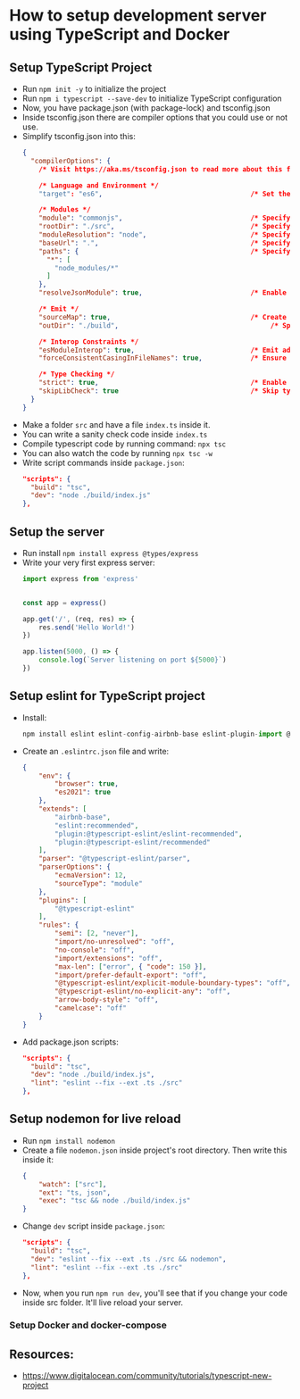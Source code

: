 # How to setup development server using TypeScript and Docker

## Setup TypeScript Project
- Run `npm init -y` to initialize the project
- Run `npm i typescript --save-dev` to initialize TypeScript configuration
- Now, you have package.json (with package-lock) and tsconfig.json
- Inside tsconfig.json there are compiler options that you could use or not use.
- Simplify tsconfig.json into this:
  ```json
  {
    "compilerOptions": {
      /* Visit https://aka.ms/tsconfig.json to read more about this file */

      /* Language and Environment */
      "target": "es6",                                     /* Set the JavaScript language version for emitted JavaScript and include compatible library declarations. */

      /* Modules */
      "module": "commonjs",                                /* Specify what module code is generated. */
      "rootDir": "./src",                                  /* Specify the root folder within your source files. */
      "moduleResolution": "node",                          /* Specify how TypeScript looks up a file from a given module specifier. */
      "baseUrl": ".",                                      /* Specify the base directory to resolve non-relative module names. */
      "paths": {                                           /* Specify a set of entries that re-map imports to additional lookup locations. */ 
        "*": [
          "node_modules/*"
        ]
      },                                      
      "resolveJsonModule": true,                           /* Enable importing .json files */

      /* Emit */
      "sourceMap": true,                                   /* Create source map files for emitted JavaScript files. */
      "outDir": "./build",                                      /* Specify an output folder for all emitted files. */

      /* Interop Constraints */
      "esModuleInterop": true,                             /* Emit additional JavaScript to ease support for importing CommonJS modules. This enables allowSyntheticDefaultImports` for type compatibility. */
      "forceConsistentCasingInFileNames": true,            /* Ensure that casing is correct in imports. */

      /* Type Checking */
      "strict": true,                                      /* Enable all strict type-checking options. */
      "skipLibCheck": true                                 /* Skip type checking all .d.ts files. */
    }
  }
  ```
- Make a folder `src` and have a file `index.ts` inside it.
- You can write a sanity check code inside `index.ts`
- Compile typescript code by running command: `npx tsc`
- You can also watch the code by running `npx tsc -w`
- Write script commands inside `package.json`:
  ```json
  "scripts": {
    "build": "tsc",
    "dev": "node ./build/index.js"
  },
  ```

## Setup the server
- Run install `npm install express @types/express`
- Write your very first express server:
  ```javascript
  import express from 'express'


  const app = express()

  app.get('/', (req, res) => {
      res.send('Hello World!')
  })

  app.listen(5000, () => {
      console.log(`Server listening on port ${5000}`)
  })
  ```

## Setup eslint for TypeScript project
- Install:
  ```javascript
  npm install eslint eslint-config-airbnb-base eslint-plugin-import @typescript-eslint/eslint-plugin @typescript-eslint/parser
  ```
- Create an `.eslintrc.json` file and write:
  ```json
  {
      "env": {
          "browser": true,
          "es2021": true
      },
      "extends": [
          "airbnb-base",
          "eslint:recommended",
          "plugin:@typescript-eslint/eslint-recommended",
          "plugin:@typescript-eslint/recommended"
      ],
      "parser": "@typescript-eslint/parser",
      "parserOptions": {
          "ecmaVersion": 12,
          "sourceType": "module"
      },
      "plugins": [
          "@typescript-eslint"
      ],
      "rules": {
          "semi": [2, "never"],
          "import/no-unresolved": "off",
          "no-console": "off",
          "import/extensions": "off",
          "max-len": ["error", { "code": 150 }],
          "import/prefer-default-export": "off",
          "@typescript-eslint/explicit-module-boundary-types": "off",
          "@typescript-eslint/no-explicit-any": "off",
          "arrow-body-style": "off",
          "camelcase": "off"
      }
  }
  ```
- Add package.json scripts:
  ```json
  "scripts": {
    "build": "tsc",
    "dev": "node ./build/index.js",
    "lint": "eslint --fix --ext .ts ./src"
  },
  ```

## Setup nodemon for live reload
- Run `npm install nodemon`
- Create a file `nodemon.json` inside project's root directory. Then write this inside it:
  ```json
  {
      "watch": ["src"],
      "ext": "ts, json",
      "exec": "tsc && node ./build/index.js"
  }
  ```
- Change `dev` script inside `package.json`:
  ```json
  "scripts": {
    "build": "tsc",
    "dev": "eslint --fix --ext .ts ./src && nodemon",
    "lint": "eslint --fix --ext .ts ./src"
  },
  ```
- Now, when you run `npm run dev`, you'll see that if you change your code inside src folder. It'll live reload your server.

### Setup Docker and docker-compose

## Resources:
- https://www.digitalocean.com/community/tutorials/typescript-new-project